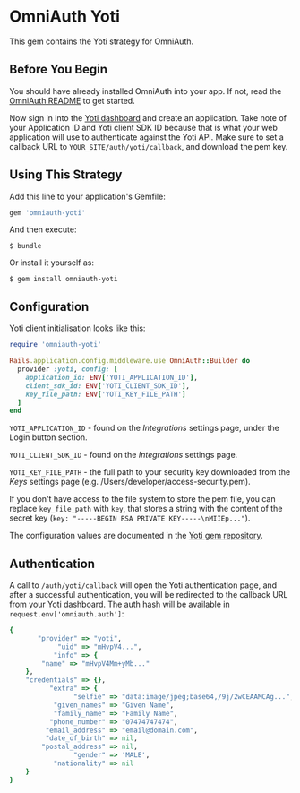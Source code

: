 # OmniAuth Yoti

This gem contains the Yoti strategy for OmniAuth.

## Before You Begin

You should have already installed OmniAuth into your app. If not, read the [OmniAuth README](https://github.com/omniauth/omniauth) to get started.

Now sign in into the [Yoti dashboard](https://www.yoti.com/dashboard/login) and create an application. Take note of your Application ID and Yoti client SDK ID because that is what your web application will use to authenticate against the Yoti API. Make sure to set a callback URL to `YOUR_SITE/auth/yoti/callback`, and download the pem key.

## Using This Strategy

Add this line to your application's Gemfile:

```ruby
gem 'omniauth-yoti'
```

And then execute:

```shell
$ bundle
```

Or install it yourself as:

```shell
$ gem install omniauth-yoti
```

## Configuration

Yoti client initialisation looks like this:

```ruby
require 'omniauth-yoti'

Rails.application.config.middleware.use OmniAuth::Builder do
  provider :yoti, config: [
    application_id: ENV['YOTI_APPLICATION_ID'],
    client_sdk_id: ENV['YOTI_CLIENT_SDK_ID'],
    key_file_path: ENV['YOTI_KEY_FILE_PATH']
  ]
end
```

`YOTI_APPLICATION_ID` -  found on the *Integrations* settings page, under the Login button section.

`YOTI_CLIENT_SDK_ID` - found on the *Integrations* settings page.

`YOTI_KEY_FILE_PATH` - the full path to your security key downloaded from the *Keys* settings page (e.g. /Users/developer/access-security.pem).

If you don't have access to the file system to store the pem file, you can replace `key_file_path` with `key`, that stores a string with the content of the secret key (`key: "-----BEGIN RSA PRIVATE KEY-----\nMIIEp..."`).

The configuration values are documented in the [Yoti gem repository](https://github.com/getyoti/ruby#configuration).

## Authentication

A call to `/auth/yoti/callback` will open the Yoti authentication page, and after a successful authentication, you will be redirected to the callback URL from your Yoti dashboard. The auth hash will be available in `request.env['omniauth.auth']`:

```ruby
{
       "provider" => "yoti",
            "uid" => "mHvpV4...",
           "info" => {
        "name" => "mHvpV4Mm+yMb..."
    },
    "credentials" => {},
          "extra" => {
                "selfie" => "data:image/jpeg;base64,/9j/2wCEAAMCAg...",
           "given_names" => "Given Name",
           "family_name" => "Family Name",
          "phone_number" => "07474747474",
         "email_address" => "email@domain.com",
         "date_of_birth" => nil,
        "postal_address" => nil,
                "gender" => 'MALE',
           "nationality" => nil
    }
}

```
